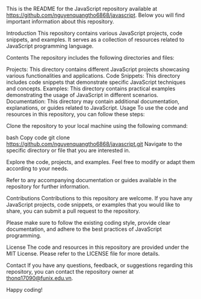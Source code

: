 This is the README for the JavaScript repository available at https://github.com/nguyenquangtho6868/javascript. Below you will find important information about this repository.

Introduction
This repository contains various JavaScript projects, code snippets, and examples. It serves as a collection of resources related to JavaScript programming language.

Contents
The repository includes the following directories and files:

Projects: This directory contains different JavaScript projects showcasing various functionalities and applications.
Code Snippets: This directory includes code snippets that demonstrate specific JavaScript techniques and concepts.
Examples: This directory contains practical examples demonstrating the usage of JavaScript in different scenarios.
Documentation: This directory may contain additional documentation, explanations, or guides related to JavaScript.
Usage
To use the code and resources in this repository, you can follow these steps:

Clone the repository to your local machine using the following command:

bash
Copy code
git clone https://github.com/nguyenquangtho6868/javascript.git
Navigate to the specific directory or file that you are interested in.

Explore the code, projects, and examples. Feel free to modify or adapt them according to your needs.

Refer to any accompanying documentation or guides available in the repository for further information.

Contributions
Contributions to this repository are welcome. If you have any JavaScript projects, code snippets, or examples that you would like to share, you can submit a pull request to the repository.

Please make sure to follow the existing coding style, provide clear documentation, and adhere to the best practices of JavaScript programming.

License
The code and resources in this repository are provided under the MIT License. Please refer to the LICENSE file for more details.

Contact
If you have any questions, feedback, or suggestions regarding this repository, you can contact the repository owner at thonq17090@funix.edu.vn.

Happy coding!
